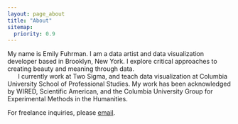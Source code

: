 ```yaml
---
layout: page_about
title: "About"
sitemap:
  priority: 0.9
---
```

My name is Emily Fuhrman. I am a data artist and data visualization developer based in Brooklyn, New York. I explore critical approaches to creating beauty and meaning through data.<br/>
&nbsp;&nbsp;&nbsp;&nbsp;&nbsp;&nbsp;I currently work at Two Sigma, and teach data visualization at Columbia University School of Professional Studies. My work has been acknowledged by WIRED, Scientific American, and the Columbia University Group for Experimental Methods in the Humanities.

<span class='sub'>For freelance inquiries, please [email](mailto:ef2512@columbia.edu).</span>